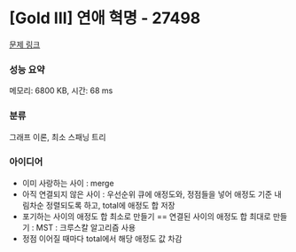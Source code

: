 # [Gold III] 연애 혁명 - 27498 

[문제 링크](https://www.acmicpc.net/problem/27498) 

### 성능 요약

메모리: 6800 KB, 시간: 68 ms

### 분류

그래프 이론, 최소 스패닝 트리

### 아이디어

- 이미 사랑하는 사이 : merge
- 아직 연결되지 않은 사이 : 우선순위 큐에 애정도와, 정점들을 넣어 애정도 기준 내림차순 정렬되도록 하고, total에 애정도 합 저장
- 포기하는 사이의 애정도 합 최소로 만들기 == 연결된 사이의 애정도 합 최대로 만들기 : MST : 크루스칼 알고리즘 사용
- 정점 이어질 때마다 total에서 해당 애정도 값 차감

